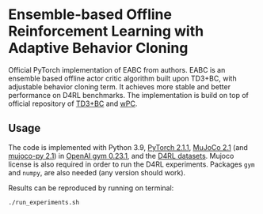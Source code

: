 # Ensemble-based Offline Reinforcement Learning with Adaptive Behavior Cloning

Official PyTorch implementation of EABC from authors. EABC is an ensemble based offline actor critic algorithm built upon TD3+BC, with adjustable behavior cloning term. It achieves more stable and better performance on D4RL benchmarks. The implementation is build on top of official repository of [TD3+BC](https://github.com/sfujim/TD3_BC.git) and [wPC](https://github.com/qsa-fox/wPC).

## Usage
The code is implemented with Python 3.9, [PyTorch 2.1.1](https://pytorch.org/), [MuJoCo 2.1](http://www.mujoco.org/) (and [mujoco-py 2.1](https://github.com/openai/mujoco-py)) in [OpenAI gym 0.23.1](https://github.com/openai/gym), and the [D4RL datasets](https://github.com/rail-berkeley/d4rl). Mujoco license is also required in order to run the D4RL experiments. Packages `gym` and `numpy`, are also needed (any version should work). 

Results can be reproduced by running on terminal:
```
./run_experiments.sh
```
